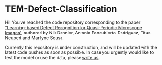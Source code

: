 # TEM-Defect-Classification
Hi! You've reached the code repository corresponding to the paper ["Learning-based Defect Recognition for Quasi-Periodic Microscope Images"](https://arxiv.org/abs/2007.01309), authored by Nik Dennler, Antonio Foncubierta-Rodriguez, Titus Neupert and Marilyne Sousa. 

Currently this repository is under construction, and will be updated with the latest code pushes as soon as possible. In case you urgently would like to test the model or use the data, please [write us](mailto:nik.dennler@uzh.ch). 
